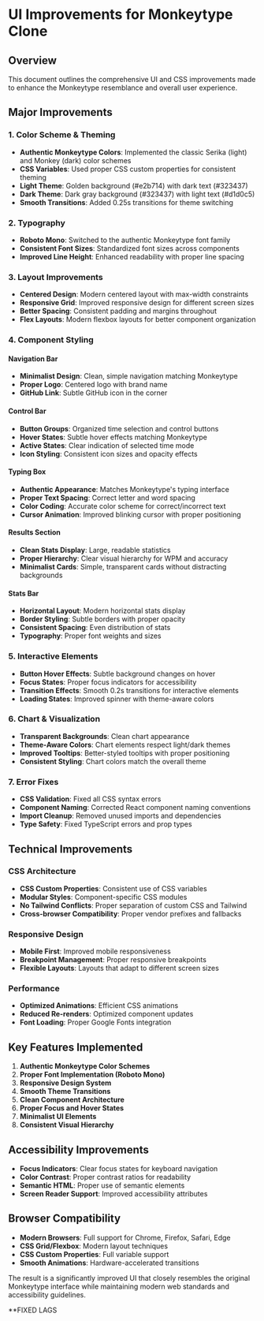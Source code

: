 # UI Improvements for Monkeytype Clone

## Overview

This document outlines the comprehensive UI and CSS improvements made to enhance the Monkeytype resemblance and overall user experience.

## Major Improvements

### 1. Color Scheme & Theming

- **Authentic Monkeytype Colors**: Implemented the classic Serika (light) and Monkey (dark) color schemes
- **CSS Variables**: Used proper CSS custom properties for consistent theming
- **Light Theme**: Golden background (#e2b714) with dark text (#323437)
- **Dark Theme**: Dark gray background (#323437) with light text (#d1d0c5)
- **Smooth Transitions**: Added 0.25s transitions for theme switching

### 2. Typography

- **Roboto Mono**: Switched to the authentic Monkeytype font family
- **Consistent Font Sizes**: Standardized font sizes across components
- **Improved Line Height**: Enhanced readability with proper line spacing

### 3. Layout Improvements

- **Centered Design**: Modern centered layout with max-width constraints
- **Responsive Grid**: Improved responsive design for different screen sizes
- **Better Spacing**: Consistent padding and margins throughout
- **Flex Layouts**: Modern flexbox layouts for better component organization

### 4. Component Styling

#### Navigation Bar

- **Minimalist Design**: Clean, simple navigation matching Monkeytype
- **Proper Logo**: Centered logo with brand name
- **GitHub Link**: Subtle GitHub icon in the corner

#### Control Bar

- **Button Groups**: Organized time selection and control buttons
- **Hover States**: Subtle hover effects matching Monkeytype
- **Active States**: Clear indication of selected time mode
- **Icon Styling**: Consistent icon sizes and opacity effects

#### Typing Box

- **Authentic Appearance**: Matches Monkeytype's typing interface
- **Proper Text Spacing**: Correct letter and word spacing
- **Color Coding**: Accurate color scheme for correct/incorrect text
- **Cursor Animation**: Improved blinking cursor with proper positioning

#### Results Section

- **Clean Stats Display**: Large, readable statistics
- **Proper Hierarchy**: Clear visual hierarchy for WPM and accuracy
- **Minimalist Cards**: Simple, transparent cards without distracting backgrounds

#### Stats Bar

- **Horizontal Layout**: Modern horizontal stats display
- **Border Styling**: Subtle borders with proper opacity
- **Consistent Spacing**: Even distribution of stats
- **Typography**: Proper font weights and sizes

### 5. Interactive Elements

- **Button Hover Effects**: Subtle background changes on hover
- **Focus States**: Proper focus indicators for accessibility
- **Transition Effects**: Smooth 0.2s transitions for interactive elements
- **Loading States**: Improved spinner with theme-aware colors

### 6. Chart & Visualization

- **Transparent Backgrounds**: Clean chart appearance
- **Theme-Aware Colors**: Chart elements respect light/dark themes
- **Improved Tooltips**: Better-styled tooltips with proper positioning
- **Consistent Styling**: Chart colors match the overall theme

### 7. Error Fixes

- **CSS Validation**: Fixed all CSS syntax errors
- **Component Naming**: Corrected React component naming conventions
- **Import Cleanup**: Removed unused imports and dependencies
- **Type Safety**: Fixed TypeScript errors and prop types

## Technical Improvements

### CSS Architecture

- **CSS Custom Properties**: Consistent use of CSS variables
- **Modular Styles**: Component-specific CSS modules
- **No Tailwind Conflicts**: Proper separation of custom CSS and Tailwind
- **Cross-browser Compatibility**: Proper vendor prefixes and fallbacks

### Responsive Design

- **Mobile First**: Improved mobile responsiveness
- **Breakpoint Management**: Proper responsive breakpoints
- **Flexible Layouts**: Layouts that adapt to different screen sizes

### Performance

- **Optimized Animations**: Efficient CSS animations
- **Reduced Re-renders**: Optimized component updates
- **Font Loading**: Proper Google Fonts integration

## Key Features Implemented

1. **Authentic Monkeytype Color Schemes**
2. **Proper Font Implementation (Roboto Mono)**
3. **Responsive Design System**
4. **Smooth Theme Transitions**
5. **Clean Component Architecture**
6. **Proper Focus and Hover States**
7. **Minimalist UI Elements**
8. **Consistent Visual Hierarchy**

## Accessibility Improvements

- **Focus Indicators**: Clear focus states for keyboard navigation
- **Color Contrast**: Proper contrast ratios for readability
- **Semantic HTML**: Proper use of semantic elements
- **Screen Reader Support**: Improved accessibility attributes

## Browser Compatibility

- **Modern Browsers**: Full support for Chrome, Firefox, Safari, Edge
- **CSS Grid/Flexbox**: Modern layout techniques
- **CSS Custom Properties**: Full variable support
- **Smooth Animations**: Hardware-accelerated transitions

The result is a significantly improved UI that closely resembles the original Monkeytype interface while maintaining modern web standards and accessibility guidelines.

\*\*FIXED LAGS
